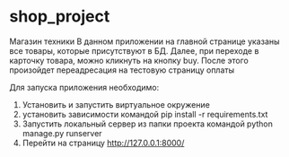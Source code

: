 # shop_project
Магазин техники
В данном приложении на главной странице указаны все товары, которые присутствуют в БД.
Далее, при переходе в карточку товара, можно кликнуть на кнопку buy.
После этого произойдет переадресация на тестовую страницу оплаты

Для запуска приложения необходимо:
1. Установить и запустить виртуальное окружение
2. установить зависимости командой pip install -r requirements.txt
3. Запустить локальный сервер из папки проекта командой python manage.py runserver
4. Перейти на страницу http://127.0.0.1:8000/
